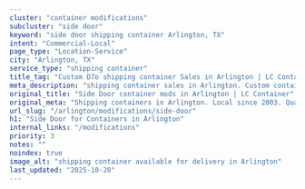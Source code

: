 ```yaml
---
cluster: "container modifications"
subcluster: "side door"
keyword: "side door shipping container Arlington, TX"
intent: "Commercial-Local"
page_type: "Location-Service"
city: "Arlington, TX"
service_type: "shipping container"
title_tag: "Custom D7o shipping container Sales in Arlington | LC Container"
meta_description: "shipping container sales in Arlington. Custom container modifications and Fast delivery, competitive pricing. Serving modifications area. Quote ID: MC8. Call (214) 524-4168 for your free quote today."
original_title: "Side Door container mods in Arlington | LC Container"
original_meta: "Shipping containers in Arlington. Local since 2003. Quality containers. Fast delivery. Get your free quote — call (214) 524-4168 today. LC Container — your t..."
url_slug: "/arlington/modifications/side-door"
h1: "Side Door for Containers in Arlington"
internal_links: "/modifications"
priority: 3
notes: ""
noindex: true
image_alt: "shipping container available for delivery in Arlington"
last_updated: "2025-10-20"
---
```


<!-- TODO: Add unique city/inventory copy, images, and internal links here. -->
